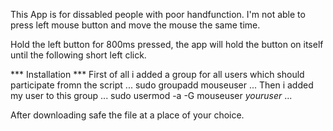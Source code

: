 This App is for dissabled people with poor handfunction.
I'm not able to press left mouse button and move the mouse the same time.

Hold the left button for 800ms pressed, the app will hold the button on itself until the following short left click.

*** Installation ***
First of all i added a group for all users which should participate fromn the script
...
sudo groupadd mouseuser
...
Then i added my user to this group
...
sudo usermod -a -G mouseuser *youruser*
...

After downloading safe the file at a place of your choice.
